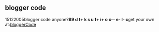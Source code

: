 <article><h2>blogger code</h2><time><span class="day">15</span><span class="month">12</span><span class="year">2005</span></time>blogger code anyone?<strong>B9 d t+ k s u f+ i+ o x-- e- l- c</strong>get your own at:<a href="http://www.leatheregg.com/bloggercode/">bloggerCode</a></article>